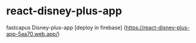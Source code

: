 # react-disney-plus-app
fastcapus Disney-plus-app
[deploy in firebase] (https://react-disney-plus-app-5aa70.web.app/)
